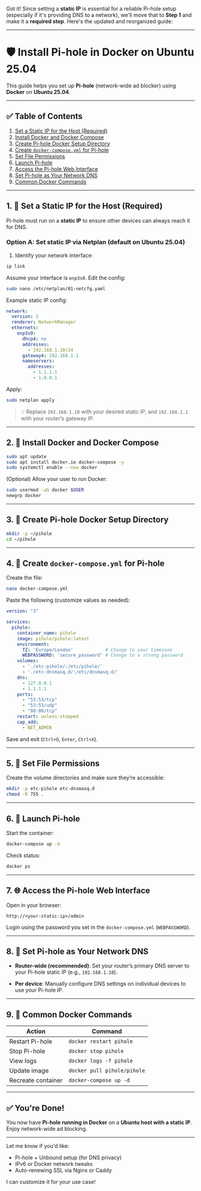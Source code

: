 Got it! Since setting a **static IP** is essential for a reliable Pi-hole setup (especially if it's providing DNS to a network), we'll move that to **Step 1** and make it a **required step**. Here's the updated and reorganized guide:

---

# 🛡️ **Install Pi-hole in Docker on Ubuntu 25.04**

This guide helps you set up **Pi-hole** (network-wide ad blocker) using **Docker** on **Ubuntu 25.04**.

---

## ✅ Table of Contents

1. [Set a Static IP for the Host (Required)](#1-set-a-static-ip-for-the-host-required)
2. [Install Docker and Docker Compose](#2-install-docker-and-docker-compose)
3. [Create Pi-hole Docker Setup Directory](#3-create-pi-hole-docker-setup-directory)
4. [Create `docker-compose.yml` for Pi-hole](#4-create-docker-composeyml-for-pi-hole)
5. [Set File Permissions](#5-set-file-permissions)
6. [Launch Pi-hole](#6-launch-pi-hole)
7. [Access the Pi-hole Web Interface](#7-access-the-pi-hole-web-interface)
8. [Set Pi-hole as Your Network DNS](#8-set-pi-hole-as-your-network-dns)
9. [Common Docker Commands](#9-common-docker-commands)

---

## 1. 📌 Set a Static IP for the Host (Required)

Pi-hole must run on a **static IP** to ensure other devices can always reach it for DNS.

### Option A: Set static IP via **Netplan** (default on Ubuntu 25.04)

1. Identify your network interface:

```bash
ip link
```

Assume your interface is `enp3s0`. Edit the config:

```bash
sudo nano /etc/netplan/01-netcfg.yaml
```

Example static IP config:

```yaml
network:
  version: 2
  renderer: NetworkManager
  ethernets:
    enp3s0:
      dhcp4: no
      addresses:
        - 192.168.1.10/24
      gateway4: 192.168.1.1
      nameservers:
        addresses:
          - 1.1.1.1
          - 1.0.0.1
```

Apply:

```bash
sudo netplan apply
```

> 💡 Replace `192.168.1.10` with your desired static IP, and `192.168.1.1` with your router’s gateway IP.

---

## 2. 🐳 Install Docker and Docker Compose

```bash
sudo apt update
sudo apt install docker.io docker-compose -y
sudo systemctl enable --now docker
```

(Optional) Allow your user to run Docker:

```bash
sudo usermod -aG docker $USER
newgrp docker
```

---

## 3. 📁 Create Pi-hole Docker Setup Directory

```bash
mkdir -p ~/pihole
cd ~/pihole
```

---

## 4. 📝 Create `docker-compose.yml` for Pi-hole

Create the file:

```bash
nano docker-compose.yml
```

Paste the following (customize values as needed):

```yaml
version: "3"

services:
  pihole:
    container_name: pihole
    image: pihole/pihole:latest
    environment:
      TZ: 'Europe/London'            # Change to your timezone
      WEBPASSWORD: 'secure_password' # Change to a strong password
    volumes:
      - './etc-pihole/:/etc/pihole/'
      - './etc-dnsmasq.d/:/etc/dnsmasq.d/'
    dns:
      - 127.0.0.1
      - 1.1.1.1
    ports:
      - "53:53/tcp"
      - "53:53/udp"
      - "80:80/tcp"
    restart: unless-stopped
    cap_add:
      - NET_ADMIN
```

Save and exit (`Ctrl+O`, `Enter`, `Ctrl+X`).

---

## 5. 🔐 Set File Permissions

Create the volume directories and make sure they’re accessible:

```bash
mkdir -p etc-pihole etc-dnsmasq.d
chmod -R 755 .
```

---

## 6. 🚀 Launch Pi-hole

Start the container:

```bash
docker-compose up -d
```

Check status:

```bash
docker ps
```

---

## 7. 🌐 Access the Pi-hole Web Interface

Open in your browser:

```
http://<your-static-ip>/admin
```

Login using the password you set in the `docker-compose.yml` (`WEBPASSWORD`).

---

## 8. 📡 Set Pi-hole as Your Network DNS

* **Router-wide (recommended)**:
  Set your router’s primary DNS server to your Pi-hole static IP (e.g., `192.168.1.10`).

* **Per device**:
  Manually configure DNS settings on individual devices to use your Pi-hole IP.

---

## 9. 🔄 Common Docker Commands

| Action             | Command                     |
| ------------------ | --------------------------- |
| Restart Pi-hole    | `docker restart pihole`     |
| Stop Pi-hole       | `docker stop pihole`        |
| View logs          | `docker logs -f pihole`     |
| Update image       | `docker pull pihole/pihole` |
| Recreate container | `docker-compose up -d`      |

---

## ✅ You're Done!

You now have **Pi-hole running in Docker** on a **Ubuntu host with a static IP**. Enjoy network-wide ad blocking.

---

Let me know if you'd like:

* Pi-hole + Unbound setup (for DNS privacy)
* IPv6 or Docker network tweaks
* Auto-renewing SSL via Nginx or Caddy

I can customize it for your use case!

